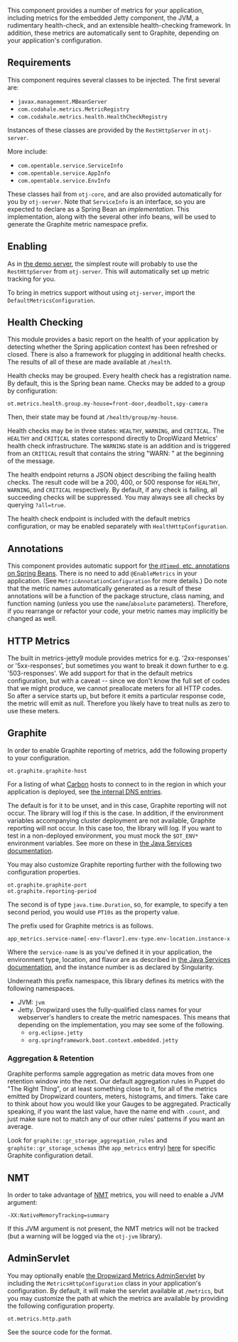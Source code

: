 This component provides a number of metrics for your application,
including metrics for the embedded Jetty component, the JVM, a
rudimentary health-check, and an extensible health-checking framework.
In addition, these metrics are automatically sent to Graphite, depending
on your application's configuration.

Requirements
------------
This component requires several classes to be injected.  The first
several are:
- `javax.management.MBeanServer`
- `com.codahale.metrics.MetricRegistry`
- `com.codahale.metrics.health.HealthCheckRegistry`

Instances of these classes are provided by the `RestHttpServer` in
`otj-server`.

More include:
- `com.opentable.service.ServiceInfo`
- `com.opentable.service.AppInfo`
- `com.opentable.service.EnvInfo`

These classes hail from `otj-core`, and are also provided automatically
for you by `otj-server`.  Note that `ServiceInfo` is an interface, so
you are expected to declare as a Spring Bean an _implementation_.  This
implementation, along with the several other info beans, will be used
to generate the Graphite metric namespace prefix.

Enabling
--------
As in [the demo server][1], the simplest route will probably to use the
`RestHttpServer` from `otj-server`.  This will automatically set up
metric tracking for you.

To bring in metrics support without using `otj-server`, import the
`DefaultMetricsConfiguration`.

Health Checking
---------------
This module provides a basic report on the health of your application by
detecting whether the Spring application context has been refreshed or
closed.  There is also a framework for plugging in additional health
checks.  The results of all of these are made available at `/health`.

Health checks may be grouped.  Every health check has a registration name.
By default, this is the Spring bean name.  Checks may be added to a group
by configuration:

```
ot.metrics.health.group.my-house=front-door,deadbolt,spy-camera
```
Then, their state may be found at `/health/group/my-house`.

Health checks may be in three states: `HEALTHY`, `WARNING`, and `CRITICAL`.
The `HEALTHY` and `CRITICAL` states correspond directly to DropWizard Metrics'
health check infrastructure.  The `WARNING` state is an addition and is triggered
from an `CRITICAL` result that contains the string "WARN: " at the
beginning of the message.

The health endpoint returns a JSON object describing the failing health checks.
The result code will be a 200, 400, or 500 response for `HEALTHY`, `WARNING`,
and `CRITICAL` respectively.  By default, if any check is failing, all succeeding
checks will be suppressed.  You may always see all checks by querying `?all=true`.

The health check endpoint is included with the default metrics configuration,
or may be enabled separately with `HealthHttpConfiguration`.

Annotations
-----------
This component provides automatic support for [the `@Timed`, etc.
annotations on Spring Beans][7].  There is no need to add
`@EnableMetrics` in your application.  (See
`MetricAnnotationConfiguration` for more details.)  Do note that the
metric names automatically generated as a result of these annotations
will be a function of the package structure, class naming, and function
naming (unless you use the `name`/`absolute` parameters).  Therefore, if
you rearrange or refactor your code, your metric names may implicitly be
changed as well.

HTTP Metrics
------------

The built in metrics-jetty9 module provides metrics for e.g. '2xx-responses'
or '5xx-responses', but sometimes you want to break it down further to
e.g. '503-responses'.  We add support for that in the default metrics
configuration, but with a caveat -- since we don't know the full set of
codes that we might produce, we cannot preallocate meters for all
HTTP codes.  So after a service starts up, but before it emits a particular
response code, the metric will emit as null.  Therefore you likely have
to treat nulls as zero to use these meters.

Graphite
--------
In order to enable Graphite reporting of metrics, add the following
property to your configuration.

    ot.graphite.graphite-host

For a listing of what [Carbon][2] hosts to connect to in the region in
which your application is deployed, see [the internal DNS entries][3].

The default is for it to be unset, and in this case, Graphite reporting
will not occur.  The library will log if this is the case.  In addition,
if the environment variables accompanying cluster deployment are not
available, Graphite reporting will not occur.  In this case too, the
library will log.  If you want to test in a non-deployed environment,
you must mock the `$OT_ENV*` environment variables.  See more on these
in [the Java Services documentation][4].

You may also customize Graphite reporting further with the following two
configuration properties.

    ot.graphite.graphite-port
    ot.graphite.reporting-period

The second is of type `java.time.Duration`, so, for example, to specify
a ten second period, you would use `PT10s` as the property value.

The prefix used for Graphite metrics is as follows.

    app_metrics.service-name[-env-flavor].env-type.env-location.instance-x

Where the `service-name` is as you've defined it in your application,
the environment type, location, and flavor are as described in [the Java
Services documentation][4], and the instance number is as declared by
Singularity.

Underneath this prefix namespace, this library defines its metrics with
the following namespaces.

- JVM: `jvm`
- Jetty.  Dropwizard uses the fully-qualified class names for your
  webserver's handlers to create the metric namespaces.  This means that
  depending on the implementation, you may see some of the following.
  - `org.eclipse.jetty`
  - `org.springframework.boot.context.embedded.jetty`

### Aggregation & Retention
Graphite performs sample aggregation as metric data moves from one
retention window into the next. Our default aggregation rules in Puppet
do "The Right Thing", or at least something close to it, for all of the
metrics emitted by Dropwizard counters, meters, histograms, and timers.
Take care to think about how you would like your Gauges to be
aggregated.  Practically speaking, if you want the last value, have the
name end with `.count`, and just make sure not to match any of our other
rules' patterns if you want an average.

Look for `graphite::gr_storage_aggregation_rules` and
`graphite::gr_storage_schemas` (the `app_metrics` entry) [here][8] for
specific Graphite configuration detail.

NMT
---
In order to take advantage of [NMT][5] metrics, you will need to enable
a JVM argument:

    -XX:NativeMemoryTracking=summary

If this JVM argument is not present, the NMT metrics will not be
tracked (but a warning will be logged via the `otj-jvm` library).

AdminServlet
------------
You may optionally enable [the Dropwizard Metrics AdminServlet][6] by
including the `MetricsHttpConfiguration` class in your application's
configuration.  By default, it will make the servlet available at
`/metrics`, but you may customize the path at which the metrics are
available by providing the following configuration property.

    ot.metrics.http.path

See the source code for the format.

[1]: https://github.com/opentable/service-demo
[2]: https://github.com/graphite-project/carbon
[3]: https://github.com/opentable/ot-dns/blob/master/internal/otenv.com.db
[4]: https://wiki.otcorp.opentable.com/display/CP/ArchTeam+Java+Services
[5]: https://docs.oracle.com/javase/8/docs/technotes/guides/troubleshoot/tooldescr007.html
[6]: http://metrics.dropwizard.io/3.1.0/manual/servlets/#adminservlet
[7]: https://github.com/ryantenney/metrics-spring
[8]: https://github.com/opentable/puppet-modules/blob/master/hiera/global.yaml
